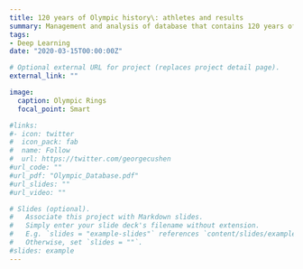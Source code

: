 ```yaml
---
title: 120 years of Olympic history\: athletes and results
summary: Management and analysis of database that contains 120 years of olympic games' data
tags:
- Deep Learning
date: "2020-03-15T00:00:00Z"

# Optional external URL for project (replaces project detail page).
external_link: ""

image: 
  caption: Olympic Rings
  focal_point: Smart

#links:
#- icon: twitter
#  icon_pack: fab
#  name: Follow
#  url: https://twitter.com/georgecushen
#url_code: ""
#url_pdf: "Olympic_Database.pdf"
#url_slides: ""
#url_video: ""

# Slides (optional).
#   Associate this project with Markdown slides.
#   Simply enter your slide deck's filename without extension.
#   E.g. `slides = "example-slides"` references `content/slides/example-slides.md`.
#   Otherwise, set `slides = ""`.
#slides: example
---
```


 

